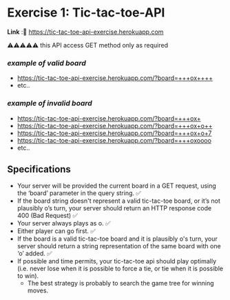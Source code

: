 # **Exercise 1: Tic-tac-toe-API**

**Link** :🔗 https://tic-tac-toe-api-exercise.herokuapp.com

⚠️⚠️⚠️⚠️⚠️
this API access GET method only as required


### ***example of valid board***

* https://tic-tac-toe-api-exercise.herokuapp.com/?board=+++ox++++
* etc..

### ***example of invalid board***

* https://tic-tac-toe-api-exercise.herokuapp.com/?board=+++ox+
* https://tic-tac-toe-api-exercise.herokuapp.com/?board=+++ox+o++
* https://tic-tac-toe-api-exercise.herokuapp.com/?board=+++ox+o+7
* https://tic-tac-toe-api-exercise.herokuapp.com/?board=+++oxoooo
* etc..


## **Specifications**

* Your server will be provided the current board in a GET request, using the ‘board’ parameter in the query string. ✅
* If the board string doesn't represent a valid tic-tac-toe board, or it’s not plausibly o’s turn, your server should return an HTTP response code 400 (Bad Request) ✅
* Your server always plays as o. ✅
* Either player can go first. ✅
* If the board is a valid tic-tac-toe board and it is plausibly o's turn, your server should return a string representation of the same board with one ‘o’ added. ✅
* If possible and time permits, your tic-tac-toe api should play optimally (i.e. never lose when it is possible to force a tie, or tie when it is possible to win). 
  * The best strategy is probably to search the game tree for winning moves. 


